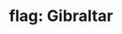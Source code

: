 ---
layout: smileys&emotion
title: "flag: Gibraltar"
emoji: flag_gibraltar
permalink: 🇬🇮.html
image: assets/img/3moji/flag_gibraltar.png
---
